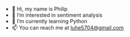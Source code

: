 - 👋 Hi, my name is Philip
- 👀 I’m interested in sentiment analysis
- 🌱 I’m currently learning Python
- 📫 You can reach me at luhe5704@gmail.com

<!---
philiposive/philiposive is a ✨ special ✨ repository because its `README.md` (this file) appears on your GitHub profile.
You can click the Preview link to take a look at your changes.
--->
